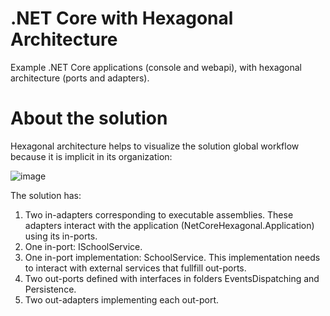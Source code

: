 # .NET Core with Hexagonal Architecture
Example .NET Core applications (console and webapi), with hexagonal architecture (ports and adapters).

# About the solution
Hexagonal architecture helps to visualize the solution global workflow because it is implicit in its organization: 

![image](https://user-images.githubusercontent.com/63680171/162287171-07330a99-15bc-4a36-86ee-b5e0c834b93e.png)

The solution has:
1. Two in-adapters corresponding to executable assemblies. These adapters interact with the application (NetCoreHexagonal.Application) using its in-ports.
2. One in-port: ISchoolService.
3. One in-port implementation: SchoolService. This implementation needs to interact with external services that fullfill out-ports.
4. Two out-ports defined with interfaces in folders EventsDispatching and Persistence.
5. Two out-adapters implementing each out-port.
